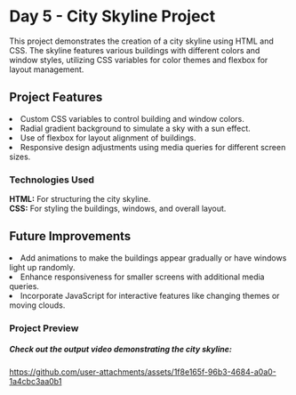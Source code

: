 <h1>Day 5 - City Skyline Project</h1>
<p>This project demonstrates the creation of a city skyline using HTML and CSS. The skyline features various buildings with different colors and window styles, utilizing CSS variables for color themes and flexbox for layout management.</p>

<h2>Project Features</h2>
<li>Custom CSS variables to control building and window colors.</li>
<li>Radial gradient background to simulate a sky with a sun effect.</li>
<li>Use of flexbox for layout alignment of buildings.</li>
<li>Responsive design adjustments using media queries for different screen sizes.</li>
<h3>Technologies Used</h3>
<b>HTML:</b> For structuring the city skyline.<br>
<b>CSS:</b> For styling the buildings, windows, and overall layout.  <br>
<h2>Future Improvements</h2>
<li>Add animations to make the buildings appear gradually or have windows light up randomly.</li>
<li>Enhance responsiveness for smaller screens with additional media queries.</li>
<li>Incorporate JavaScript for interactive features like changing themes or moving clouds.</li>
<h3>Project Preview</h3>
<h5>Check out the output video demonstrating the city skyline:</h5>



https://github.com/user-attachments/assets/1f8e165f-96b3-4684-a0a0-1a4cbc3aa0b1

